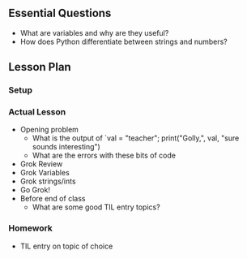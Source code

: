 ## Essential Questions

- What are variables and why are they useful?
- How does Python differentiate between strings and numbers?

## Lesson Plan

### Setup

### Actual Lesson

- Opening problem
    - What is the output of `val = "teacher"; print("Golly,", val, "sure sounds interesting")
    - What are the errors with these bits of code
- Grok Review
- Grok Variables
- Grok strings/ints
- Go Grok!
- Before end of class
    - What are some good TIL entry topics?

### Homework

- TIL entry on topic of choice
